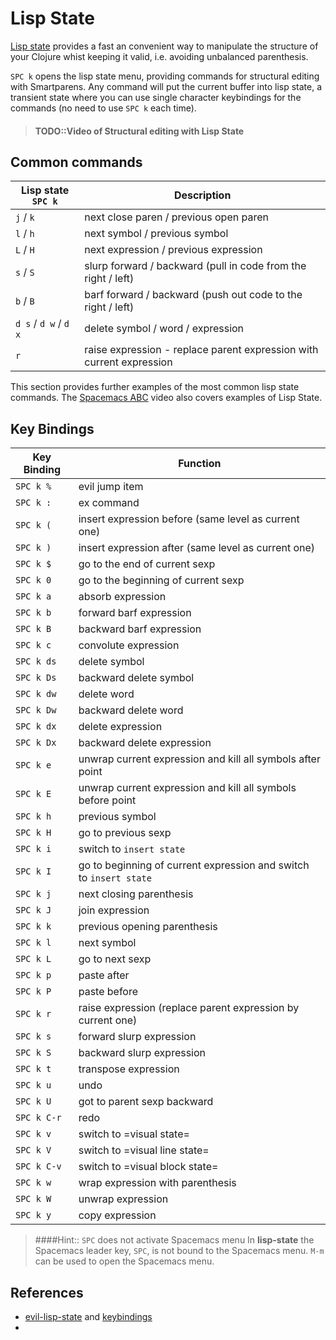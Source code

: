 # Lisp State
[Lisp state](https://develop.spacemacs.org/layers/+spacemacs/spacemacs-evil/README.html) provides a fast an convenient way to manipulate the structure of your Clojure whist keeping it valid, i.e. avoiding unbalanced parenthesis.

`SPC k` opens the lisp state menu, providing commands for structural editing with Smartparens.  Any command will put the current buffer into lisp state, a transient state where you can use single character keybindings for the commands (no need to use `SPC k` each time).

> #### TODO::Video of Structural editing with Lisp State

## Common commands

| Lisp state `SPC k`    | Description                                                          |
|-----------------------|----------------------------------------------------------------------|
| `j` /  `k`            | next close paren / previous open paren                               |
| `l` /  `h`            | next symbol / previous symbol                                        |
| `L` /  `H`            | next expression / previous expression                    |
| `s` /  `S`            | slurp forward / backward (pull in code from the right / left)        |
| `b` / `B`             | barf forward / backward (push out code to the right / left)          |
| `d s` / `d w` / `d x` | delete symbol / word / expression                                    |
| `r`                   | raise expression - replace parent expression with current expression |

This section provides further examples of the most common lisp state commands.  The [Spacemacs ABC](https://youtu.be/fYsqaAL8HSU?t=710) video also covers examples of Lisp State.


## Key Bindings

| Key Binding | Function                                                           |
|-------------|--------------------------------------------------------------------|
| `SPC k %`   | evil jump item                                                     |
| `SPC k :`   | ex command                                                         |
| `SPC k (`   | insert expression before (same level as current one)               |
| `SPC k )`   | insert expression after (same level as current one)                |
| `SPC k $`   | go to the end of current sexp                                      |
| `SPC k 0`   | go to the beginning of current sexp                                |
| `SPC k a`   | absorb expression                                                  |
| `SPC k b`   | forward barf expression                                            |
| `SPC k B`   | backward barf expression                                           |
| `SPC k c`   | convolute expression                                               |
| `SPC k ds`  | delete symbol                                                      |
| `SPC k Ds`  | backward delete symbol                                             |
| `SPC k dw`  | delete word                                                        |
| `SPC k Dw`  | backward delete word                                               |
| `SPC k dx`  | delete expression                                                  |
| `SPC k Dx`  | backward delete expression                                         |
| `SPC k e`   | unwrap current expression and kill all symbols after point         |
| `SPC k E`   | unwrap current expression and kill all symbols before point        |
| `SPC k h`   | previous symbol                                                    |
| `SPC k H`   | go to previous sexp                                                |
| `SPC k i`   | switch to `insert state`                                           |
| `SPC k I`   | go to beginning of current expression and switch to `insert state` |
| `SPC k j`   | next closing parenthesis                                           |
| `SPC k J`   | join expression                                                    |
| `SPC k k`   | previous opening parenthesis                                       |
| `SPC k l`   | next symbol                                                        |
| `SPC k L`   | go to next sexp                                                    |
| `SPC k p`   | paste after                                                        |
| `SPC k P`   | paste before                                                       |
| `SPC k r`   | raise expression (replace parent expression by current one)        |
| `SPC k s`   | forward slurp expression                                           |
| `SPC k S`   | backward slurp expression                                          |
| `SPC k t`   | transpose expression                                               |
| `SPC k u`   | undo                                                               |
| `SPC k U`   | got to parent sexp backward                                        |
| `SPC k C-r` | redo                                                               |
| `SPC k v`   | switch to =visual state=                                           |
| `SPC k V`   | switch to =visual line state=                                      |
| `SPC k C-v` | switch to =visual block state=                                     |
| `SPC k w`   | wrap expression with parenthesis                                   |
| `SPC k W`   | unwrap expression                                                  |
| `SPC k y`   | copy expression                                                    |

> ####Hint:: `SPC` does not activate Spacemacs menu
> In **lisp-state** the Spacemacs leader key, `SPC`, is not bound to the Spacemacs menu.  `M-m` can be used to open the Spacemacs menu.


## References
* [evil-lisp-state](https://github.com/syl20bnr/evil-lisp-state) and [keybindings](https://github.com/syl20bnr/evil-lisp-state#key-bindings)
* [smartparens-link]: https://github.com/Fuco1/smartparens/wiki
